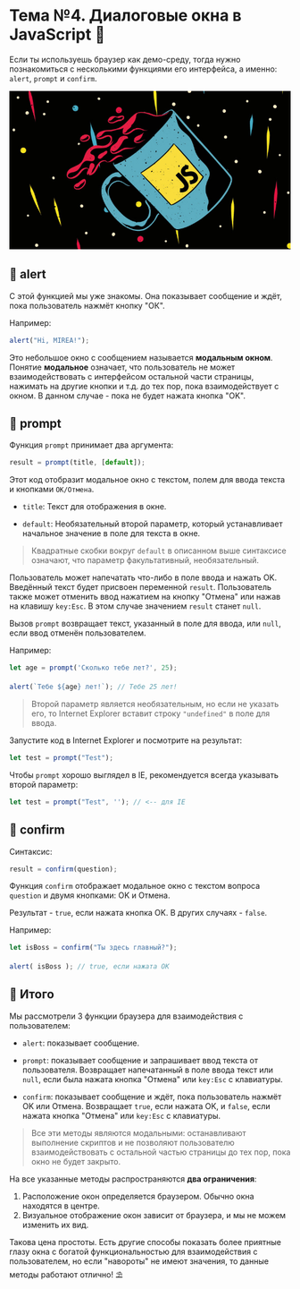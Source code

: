 # Тема №4. Диалоговые окна в JavaScript 👄

Если ты используешь браузер как демо-среду, тогда нужно познакомиться с несколькими функциями его интерфейса, а именно: `alert`, `prompt` и `confirm`.

<div align="center">
  <img alt="Project Demo" src="./JS_4.jpeg" />
</div>

## 🍋 alert

С этой функцией мы уже знакомы. Она показывает сообщение и ждёт, пока пользователь нажмёт кнопку "ОК".

Например:

```js
alert("Hi, MIREA!");
```

Это небольшое окно с сообщением называется **модальным окном**. Понятие **модальное** означает, что пользователь не может взаимодействовать с интерфейсом остальной части страницы, нажимать на другие кнопки и т.д. до тех пор, пока взаимодействует с окном. В данном случае - пока не будет нажата кнопка "OK".

## 🍍 prompt

Функция `prompt` принимает два аргумента:

```js 
result = prompt(title, [default]);
```

Этот код отобразит модальное окно с текстом, полем для ввода текста и кнопками `OK/Отмена`.

- `title`: Текст для отображения в окне.

- `default`: Необязательный второй параметр, который устанавливает начальное значение в поле для текста в окне.

> Квадратные скобки вокруг `default` в описанном выше синтаксисе означают, что параметр факультативный, необязательный.

Пользователь может напечатать что-либо в поле ввода и нажать OK. Введённый текст будет присвоен переменной `result`. Пользователь также может отменить ввод нажатием на кнопку "Отмена" или нажав на клавишу `key:Esc`. В этом случае значением `result` станет  `null`.

Вызов `prompt` возвращает текст, указанный в поле для ввода, или `null`, если ввод отменён пользователем.

Например:

```js
let age = prompt('Сколько тебе лет?', 25);

alert(`Тебе ${age} лет!`); // Тебе 25 лет!
```

> Второй параметр является необязательным, но если не указать его, то Internet Explorer вставит строку `"undefined"` в поле для ввода.

Запустите код в Internet Explorer и посмотрите на результат:

```js
let test = prompt("Test");
```

Чтобы `prompt` хорошо выглядел в IE, рекомендуется всегда указывать второй параметр:

```js run
let test = prompt("Test", ''); // <-- для IE
```

## 🌽 confirm

Синтаксис:

```js
result = confirm(question);
```

Функция `confirm` отображает модальное окно с текстом вопроса `question` и двумя кнопками: OK и Отмена.

Результат - `true`, если нажата кнопка OK. В других случаях - `false`.

Например:

```js
let isBoss = confirm("Ты здесь главный?");

alert( isBoss ); // true, если нажата OK
```

## 🍑 Итого

Мы рассмотрели 3 функции браузера для взаимодействия с пользователем:

- `alert`: показывает сообщение.

- `prompt`: показывает сообщение и запрашивает ввод текста от пользователя. Возвращает напечатанный в поле ввода текст или `null`, если была нажата кнопка "Отмена" или `key:Esc` с клавиатуры.

- `confirm`: показывает сообщение и ждёт, пока пользователь нажмёт OK или Отмена. Возвращает `true`, если нажата OK, и `false`, если нажата кнопка "Отмена" или `key:Esc` с клавиатуры.

> Все эти методы являются модальными: останавливают выполнение скриптов и не позволяют пользователю взаимодействовать с остальной частью страницы до тех пор, пока окно не будет закрыто.

На все указанные методы распространяются **два ограничения**:

1. Расположение окон определяется браузером. Обычно окна находятся в центре.
2. Визуальное отображение окон зависит от браузера, и мы не можем изменить их вид.

Такова цена простоты. Есть другие способы показать более приятные глазу окна с богатой функциональностью для взаимодействия с пользователем, но если "навороты" не имеют значения, то данные методы работают отлично! ⛱️